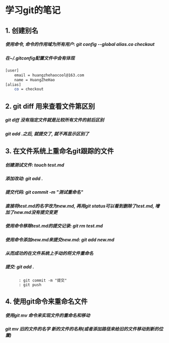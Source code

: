# 学习git的笔记
## 1. 创建别名
##### 使用命令, 命令的作用域为所有用户: git config --global alias.co checkout
##### 在~/.gitconfig配置文件中会有体现
```bash
[user]
	email = huangzhehaocool@163.com
	name = HuangZheHao
[alias]
	co = checkout
```
## 2. git diff 用来查看文件第区别
##### git diff 没有指定文件就是比较所有文件的前后区别
##### git add .之后, 就提交了, 就不再显示区别了

## 3. 在文件系统上重命名git跟踪的文件
##### 创建测试文件: touch test.md 
##### 添加改动: git add .
##### 提交代码: git commit -m "测试重命名"
##### 直接将test.md的名字改为new.md, 再用git status可以看到删除了test.md, 增加了new.md没有提交变更
##### 使用命令移除test.md的提交记录: git rm test.md
##### 使用命令添加new.md来提交new.md: git add new.md
##### 从而成功的在文件系统上手动的将文件重命名
##### 提交: git add .
		  : git commit -m "提交"
		  : git push

## 4. 使用git命令来重命名文件
##### 使用git mv 命令来实现文件的重命名和移动
##### git mv 旧的文件的名字 新的文件的名称(或者添加路径来给旧的文件移动到新的位置)
